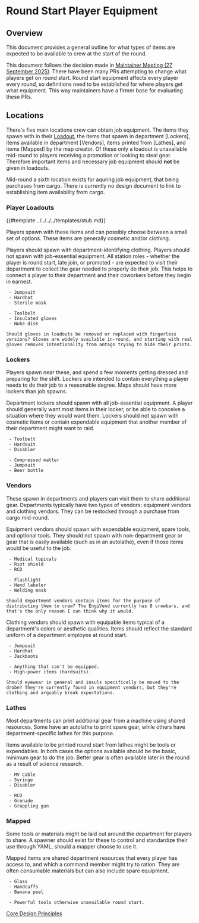 # Round Start Player Equipment

## Overview
This document provides a general outline for what types of items are expected to be available to crew at the start of the round.

This document follows the decision made in [Maintainer Meeting (27 September 2025)](https://hedgedoc.spacestation14.com/Wtd4OwYZThqutLbR3y-e4g). There have been many PRs attempting to change what players get on round start. Round start equipment affects every player every round, so definitions need to be established for where players get what equipment. This way maintainers have a firmer base for evaluating these PRs.

## Locations
There's five main locations crew can obtain job equipment. The items they spawn with in their [Loadout](starting-equipment/loadouts.md), the items that spawn in department [Lockers], items available in department [Vendors], items printed from [Lathes], and items [Mapped] by the map creator. Of these only a loadout is unavailable mid-round to players receiving a promotion or looking to steal gear. Therefore important items and necessary job equipment should **not** be given in loadouts.

Mid-round a sixth location exists for aquring job equipment, that being purchases from cargo. There is currently no design document to link to establishing item availability from cargo.

### Player Loadouts

{{#template ../../../../templates/stub.md}}

Players spawn with these items and can possibly choose between a small set of options. These items are generally cosmetic and/or clothing.

Players should spawn with department-identifying clothing. Players should not spawn with job-essential equipment. All station roles - whether the player is round start, late join, or promoted - are expected to visit their department to collect the gear needed to properly do their job. This helps to connect a player to their department and their coworkers before they begin in earnest.

```admonish success "{Good:}"
 - Jumpsuit
 - Hardhat
 - Sterile mask
```

```admonish failure "{Bad:}"
 - Toolbelt
 - Insulated gloves
 - Nuke disk
```

```admonish question
Should gloves in loadouts be removed or replaced with fingerless versions? Gloves are widely available in-round, and starting with real gloves removes intentionality from antags trying to hide their prints.
```

### Lockers
Players spawn near these, and spend a few moments getting dressed and preparing for the shift. Lockers are intended to contain everything a player needs to do their job to a reasonable degree. Maps should have more lockers than job spawns.

Department lockers should spawn with all job-essential equipment. A player should generally want most items in their locker, or be able to conceive a situation where they would want them. Lockers should not spawn with cosmetic items or contain expendable equipment that another member of their department might want to raid.

```admonish success "{Good:}"
 - Toolbelt
 - Hardsuit
 - Disabler
```

```admonish failure "{Bad:}"
 - Compressed matter
 - Jumpsuit
 - Beer bottle
```


### Vendors
These spawn in departments and players can visit them to share additional gear. Departments typically have two types of vendors: equipment vendors and clothing vendors. They can be restocked through a purchase from cargo mid-round.

Equipment vendors should spawn with expendable equipment, spare tools, and optional tools. They should not spawn with non-department gear or gear that is easily available (such as in an autolathe), even if those items would be useful to the job.

```admonish success "{Good:}"
 - Medical topicals
 - Riot shield
 - RCD
```

```admonish failure "{Bad:}"
 - Flashlight
 - Hand labeler
 - Welding mask
```

```admonish question
Should department vendors contain items for the purpose of distributing them to crew? The EngiVend currently has 8 crowbars, and that's the only reason I can think why it would.
```

Clothing vendors should spawn with equipable items typical of a department's colors or aesthetic qualities. Items should reflect the standard uniform of a department employee at round start.

```admonish success "{Good:}"
 - Jumpsuit
 - Hardhat
 - Jackboots
```

```admonish failure "{Bad:}"
 - Anything that can't be equipped.
 - High-power items (hardsuits).
```

```admonish question
Should eyewear in general and insuls specifically be moved to the drobe? They're currently found in equipment vendors, but they're clothing and arguably break expectations.
```

### Lathes
Most departments can print additional gear from a machine using shared resources. Some have an autolathe to print spare gear, while others have department-specific lathes for this purpose.

Items available to be printed round start from lathes might be tools or expendables. In both cases the options available should be the basic, minimum gear to do the job. Better gear is often available later in the round as a result of science research.

```admonish success "{Good:}"
 - MV Cable
 - Syringe
 - Disabler
```

```admonish failure "{Bad:}"
 - RCD
 - Grenade
 - Grappling gun
```


### Mapped
Some tools or materials might be laid out around the department for players to share. A spawner should exist for these to control and standardize their use through YAML, should a mapper choose to use it.

Mapped items are shared department resources that every player has access to, and which a command member might try to ration. They are often consumable materials but can also include spare equipment.

```admonish success "{Good:}"
 - Glass
 - Handcuffs
 - Banana peel
```

```admonish failure "{Bad:}"
 - Powerful tools otherwise unavailable round start.
```

[Core Design Principles](../core-design/design-principles.md)